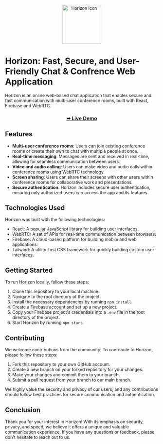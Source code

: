 <p align="center">
  <a href="https://horizon-truehaiq.vercel.app/"> <img src="https://cdn-icons-png.flaticon.com/512/74/74525.png" alt="Horizon Icon" width="128" height="128" /> </a>
</p>

# Horizon: Fast, Secure, and User-Friendly Chat & Confrence Web Application
 
Horizon is an online web-based chat application that enables secure and fast communication with multi-user conference rooms, built with React, Firebase and WebRTC.

 ### <p align="center"> <a href="https://horizon-truehaiq.vercel.app/"><strong>➥ Live Demo</strong></a> <p>
 
## Features

- **Multi-user conference rooms**: Users can join existing conference rooms or create their own to chat with multiple people at once.
- **Real-time messaging**: Messages are sent and received in real-time, allowing for seamless communication between users.
- **Video and audio calling**: Users can make video and audio calls within conference rooms using WebRTC technology.
- **Screen sharing**: Users can share their screens with other users within conference rooms for collaborative work and presentations.
- **Secure authentication**: Horizon includes secure user authentication, ensuring only authorized users can access the app and its features.

## Technologies Used

Horizon was built with the following technologies:

- React: A popular JavaScript library for building user interfaces.
- WebRTC: A set of APIs for real-time communication between browsers.
- Firebase: A cloud-based platform for building mobile and web applications.
- Tailwind: A utility-first CSS framework for quickly building custom user interfaces.

## Getting Started

To run Horizon locally, follow these steps:

1. Clone this repository to your local machine.
2. Navigate to the root directory of the project.
3. Install the necessary dependencies by running `npm install`.
4. Create a Firebase account and set up a new project.
5. Copy your Firebase project's credentials into a `.env` file in the root directory of the project.
6. Start Horizon by running `npm start`.

## Contributing

We welcome contributions from the community! To contribute to Horizon, please follow these steps:

1. Fork this repository to your own GitHub account.
2. Create a new branch on your forked repository for your changes.
3. Make your changes and commit them to your branch.
4. Submit a pull request from your branch to our main branch.

We highly value the security and privacy of our users, and any contributions should follow best practices for secure communication and authentication.

## Conclusion

Thank you for your interest in Horizon! With its emphasis on security, privacy, and speed, we believe it offers a unique and valuable communication experience. If you have any questions or feedback, please don't hesitate to reach out to us.
